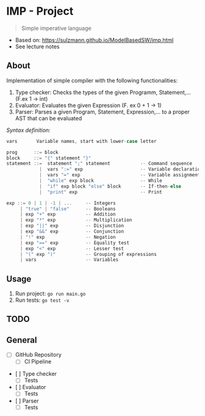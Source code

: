 # IMP - Project

> Simple imperative language

- Based on: https://sulzmann.github.io/ModelBasedSW/imp.html
- See lecture notes

## About

Implementation of simple compiler with the following functionalities:

1. Type checker: Checks the types of the given Programm, Statement,... (F.ex 1 -> int)
2. Evaluator: Evaluates the given Expression (F. ex 0 + 1 -> 1)
3. Parser: Parses a given Program, Statement, Expression,... to a proper AST that can be evaluated

_Syntax definition:_

```go
vars       Variable names, start with lower-case letter

prog      ::= block
block     ::= "{" statement "}"
statement ::=  statement ";" statement           -- Command sequence
            |  vars ":=" exp                     -- Variable declaration
            |  vars "=" exp                      -- Variable assignment
            |  "while" exp block                 -- While
            |  "if" exp block "else" block       -- If-then-else
            |  "print" exp                       -- Print

exp ::= 0 | 1 | -1 | ...     -- Integers
     | "true" | "false"      -- Booleans
     | exp "+" exp           -- Addition
     | exp "*" exp           -- Multiplication
     | exp "||" exp          -- Disjunction
     | exp "&&" exp          -- Conjunction
     | "!" exp               -- Negation
     | exp "==" exp          -- Equality test
     | exp "<" exp           -- Lesser test
     | "(" exp ")"           -- Grouping of expressions
     | vars                  -- Variables
```

## Usage

1. Run project: `go run main.go`
2. Run tests: `go test -v`

## TODO

## General

- [ ] GitHub Repository
  - [ ] CI Pipeline
- [ ] Type checker
  - [ ] Tests
- [ ] Evaluator
  - [ ] Tests
- [ ] Parser
  - [ ] Tests
